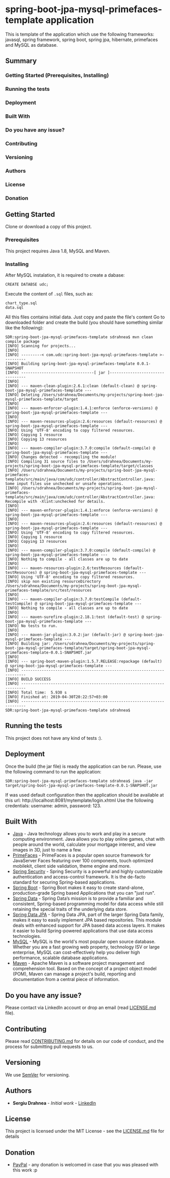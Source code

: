# spring-boot-jpa-mysql-primefaces-template application

This is template of the application which use the following frameworks: javasql, spring framework, spring boot, spring jpa, hibernate, primefaces and MySQL as database. 

## Summary
### Getting Started (Prerequisites, Installing)
### Running the tests
### Deployment
### Built With
### Do you have any issue?
### Contributing
### Versioning
### Authors
### License
### Donation


## Getting Started

Clone or download a copy of this project.

### Prerequisites

This project requires Java 1.8, MySQL and Maven.

### Installing

After MySQL instalation, it is required to create a dabase:

```
CREATE DATABSE udc;
```
Execute the content of `.sql` files, such as: 
```
chart_type.sql
data.sql
```
All this files contains initial data. Just copy and paste the file's content Go to downloaded folder and create the build (you should have something similar like the following):
```
SDR:spring-boot-jpa-mysql-primefaces-template sdrahnea$ mvn clean compile package
[INFO] Scanning for projects...
[INFO] 
[INFO] ---------< com.udc:spring-boot-jpa-mysql-primefaces-template >----------
[INFO] Building spring-boot-jpa-mysql-primefaces-template 0.0.1-SNAPSHOT
[INFO] --------------------------------[ jar ]---------------------------------
[INFO] 
[INFO] --- maven-clean-plugin:2.6.1:clean (default-clean) @ spring-boot-jpa-mysql-primefaces-template ---
[INFO] Deleting /Users/sdrahnea/Documents/my-projects/spring-boot-jpa-mysql-primefaces-template/target
[INFO] 
[INFO] --- maven-enforcer-plugin:1.4.1:enforce (enforce-versions) @ spring-boot-jpa-mysql-primefaces-template ---
[INFO] 
[INFO] --- maven-resources-plugin:2.6:resources (default-resources) @ spring-boot-jpa-mysql-primefaces-template ---
[INFO] Using 'UTF-8' encoding to copy filtered resources.
[INFO] Copying 1 resource
[INFO] Copying 13 resources
[INFO] 
[INFO] --- maven-compiler-plugin:3.7.0:compile (default-compile) @ spring-boot-jpa-mysql-primefaces-template ---
[INFO] Changes detected - recompiling the module!
[INFO] Compiling 31 source files to /Users/sdrahnea/Documents/my-projects/spring-boot-jpa-mysql-primefaces-template/target/classes
[INFO] /Users/sdrahnea/Documents/my-projects/spring-boot-jpa-mysql-primefaces-template/src/main/java/com/udc/controller/AbstractController.java: Some input files use unchecked or unsafe operations.
[INFO] /Users/sdrahnea/Documents/my-projects/spring-boot-jpa-mysql-primefaces-template/src/main/java/com/udc/controller/AbstractController.java: Recompile with -Xlint:unchecked for details.
[INFO] 
[INFO] --- maven-enforcer-plugin:1.4.1:enforce (enforce-versions) @ spring-boot-jpa-mysql-primefaces-template ---
[INFO] 
[INFO] --- maven-resources-plugin:2.6:resources (default-resources) @ spring-boot-jpa-mysql-primefaces-template ---
[INFO] Using 'UTF-8' encoding to copy filtered resources.
[INFO] Copying 1 resource
[INFO] Copying 13 resources
[INFO] 
[INFO] --- maven-compiler-plugin:3.7.0:compile (default-compile) @ spring-boot-jpa-mysql-primefaces-template ---
[INFO] Nothing to compile - all classes are up to date
[INFO] 
[INFO] --- maven-resources-plugin:2.6:testResources (default-testResources) @ spring-boot-jpa-mysql-primefaces-template ---
[INFO] Using 'UTF-8' encoding to copy filtered resources.
[INFO] skip non existing resourceDirectory /Users/sdrahnea/Documents/my-projects/spring-boot-jpa-mysql-primefaces-template/src/test/resources
[INFO] 
[INFO] --- maven-compiler-plugin:3.7.0:testCompile (default-testCompile) @ spring-boot-jpa-mysql-primefaces-template ---
[INFO] Nothing to compile - all classes are up to date
[INFO] 
[INFO] --- maven-surefire-plugin:2.18.1:test (default-test) @ spring-boot-jpa-mysql-primefaces-template ---
[INFO] No tests to run.
[INFO] 
[INFO] --- maven-jar-plugin:3.0.2:jar (default-jar) @ spring-boot-jpa-mysql-primefaces-template ---
[INFO] Building jar: /Users/sdrahnea/Documents/my-projects/spring-boot-jpa-mysql-primefaces-template/target/spring-boot-jpa-mysql-primefaces-template-0.0.1-SNAPSHOT.jar
[INFO] 
[INFO] --- spring-boot-maven-plugin:1.5.7.RELEASE:repackage (default) @ spring-boot-jpa-mysql-primefaces-template ---
[INFO] ------------------------------------------------------------------------
[INFO] BUILD SUCCESS
[INFO] ------------------------------------------------------------------------
[INFO] Total time:  5.930 s
[INFO] Finished at: 2019-04-30T20:22:57+03:00
[INFO] ------------------------------------------------------------------------
SDR:spring-boot-jpa-mysql-primefaces-template sdrahnea$ 
```

## Running the tests

This project does not have any kind of tests :).

## Deployment

Once the build (the jar file) is ready the application can be run. Please, use the following command to run the application:
```
SDR:spring-boot-jpa-mysql-primefaces-template sdrahnea$ java -jar target/spring-boot-jpa-mysql-primefaces-template-0.0.1-SNAPSHOT.jar
```
If was used default configuration then the application should be available at this url: http://localhost:8081/mytemplate/login.xhtml 
Use the following credentials: username: admin, password: 123.

## Built With

* [Java](https://www.java.com/en/download/) - Java technology allows you to work and play in a secure computing environment. Java allows you to play online games, chat with people around the world, calculate your mortgage interest, and view images in 3D, just to name a few.
* [PrimeFaces](https://www.primefaces.org/) - PrimeFaces is a popular open source framework for JavaServer Faces featuring over 100 components, touch optimized mobilekit, client side validation, theme engine and more.
* [Spring Security](https://spring.io/projects/spring-security) - Spring Security is a powerful and highly customizable authentication and access-control framework. It is the de-facto standard for securing Spring-based applications.
* [Spring Boot](https://spring.io/projects/spring-boot) - Spring Boot makes it easy to create stand-alone, production-grade Spring based Applications that you can "just run".
* [Spring Data](https://spring.io/projects/spring-data) - Spring Data’s mission is to provide a familiar and consistent, Spring-based programming model for data access while still retaining the special traits of the underlying data store.
* [Spring Data JPA](https://spring.io/projects/spring-data-jpa) - Spring Data JPA, part of the larger Spring Data family, makes it easy to easily implement JPA based repositories. This module deals with enhanced support for JPA based data access layers. It makes it easier to build Spring-powered applications that use data access technologies.
* [MySQL](https://www.mysql.com/) - MySQL is the world's most popular open source database. Whether you are a fast growing web property, technology ISV or large enterprise, MySQL can cost-effectively help you deliver high performance, scalable database applications.
* [Maven](https://maven.apache.org/) - Apache Maven is a software project management and comprehension tool. Based on the concept of a project object model (POM), Maven can manage a project's build, reporting and documentation from a central piece of information. 

## Do you have any issue?

Please contact via LinkedIn account or drop an email (read [LICENSE.md](LICENSE.md) file).

## Contributing

Please read [CONTRIBUTING.md](CONTRIBUTING.md) for details on our code of conduct, and the process for submitting pull requests to us.

## Versioning

We use [SemVer](http://semver.org/) for versioning.

## Authors

* **Sergiu Drahnea** - *Initial work* - [LinkedIn](https://www.linkedin.com/in/sergiu-drahnea)

## License

This project is licensed under the MIT License - see the [LICENSE.md](LICENSE.md) file for details

## Donation
* [PayPal](https://www.paypal.me/sdrahnea) - any donation is welcomed in case that you was pleased with this work :p

